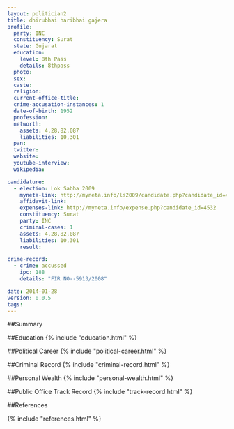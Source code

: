 ```yaml
---
layout: politician2
title: dhirubhai haribhai gajera
profile: 
  party: INC
  constituency: Surat
  state: Gujarat
  education: 
    level: 8th Pass
    details: 8thpass
  photo: 
  sex: 
  caste: 
  religion: 
  current-office-title: 
  crime-accusation-instances: 1
  date-of-birth: 1952
  profession: 
  networth: 
    assets: 4,28,82,087
    liabilities: 10,301
  pan: 
  twitter: 
  website: 
  youtube-interview: 
  wikipedia: 

candidature: 
  - election: Lok Sabha 2009
    myneta-link: http://myneta.info/ls2009/candidate.php?candidate_id=4532
    affidavit-link: 
    expenses-link: http://myneta.info/expense.php?candidate_id=4532
    constituency: Surat 
    party: INC
    criminal-cases: 1
    assets: 4,28,82,087
    liabilities: 10,301
    result:  

crime-record: 
  - crime: accussed
    ipc: 188
    details: "FIR NO--5913/2008" 

date: 2014-01-28
version: 0.0.5
tags: 
---
```

##Summary


##Education
{% include "education.html" %}


##Political Career
{% include "political-career.html" %}


##Criminal Record
{% include "criminal-record.html" %}


##Personal Wealth
{% include "personal-wealth.html" %}


##Public Office Track Record
{% include "track-record.html" %}


##References


{% include "references.html" %}